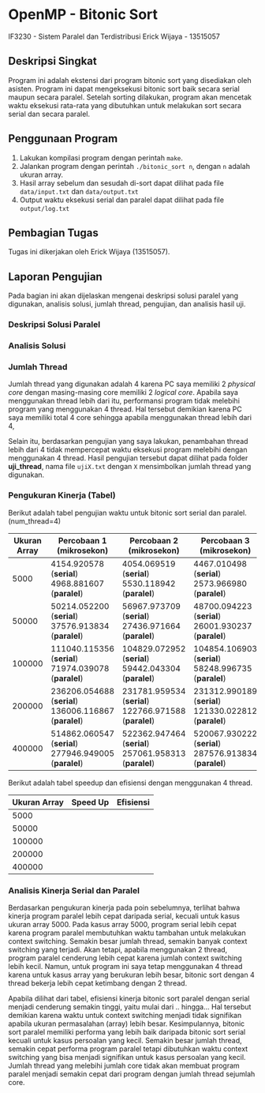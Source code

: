 # OpenMP - Bitonic Sort
IF3230 - Sistem Paralel dan Terdistribusi
Erick Wijaya - 13515057

## Deskripsi Singkat
Program ini adalah ekstensi dari program bitonic sort yang disediakan oleh asisten. Program ini dapat mengeksekusi bitonic sort baik secara serial maupun secara paralel. Setelah sorting dilakukan, program akan mencetak waktu eksekusi rata-rata yang dibutuhkan untuk melakukan sort secara serial dan secara paralel. 

## Penggunaan Program
1. Lakukan kompilasi program dengan perintah ```make```.
2. Jalankan program dengan perintah ```./bitonic_sort n```, dengan ```n``` adalah ukuran array.
3. Hasil array sebelum dan sesudah di-sort dapat dilihat pada file ```data/input.txt``` dan ```data/output.txt```
4. Output waktu eksekusi serial dan paralel dapat dilihat pada file ```output/log.txt```

## Pembagian Tugas
Tugas ini dikerjakan oleh Erick Wijaya (13515057). 

## Laporan Pengujian
Pada bagian ini akan dijelaskan mengenai deskripsi solusi paralel yang digunakan, analisis solusi, jumlah thread, pengujian, dan analisis hasil uji. 

### Deskripsi Solusi Paralel

### Analisis Solusi


### Jumlah Thread
Jumlah thread yang digunakan adalah 4 karena PC saya memiliki 2 *physical core* dengan masing-masing core memiliki 2 *logical core*. Apabila saya menggunakan thread lebih dari itu, performansi program tidak melebihi program yang menggunakan  4 thread. Hal tersebut demikian karena PC saya memiliki total 4 core sehingga apabila menggunakan thread lebih dari 4, 

Selain itu, berdasarkan pengujian yang saya lakukan, penambahan thread lebih dari 4 tidak mempercepat waktu eksekusi program melebihi dengan menggunakan 4 thread. Hasil pengujian tersebut dapat dilihat pada folder **uji_thread**, nama file ```ujiX.txt``` dengan ```X``` mensimbolkan jumlah thread yang digunakan. 

### Pengukuran Kinerja (Tabel)
Berikut adalah tabel pengujian waktu untuk bitonic sort serial dan paralel. (num_thread=4)

| **Ukuran Array** | **Percobaan 1 (mikrosekon)**    | **Percobaan 2 (mikrosekon)**    | **Percobaan 3 (mikrosekon)**    | **Percobaan 4 (mikrosekon)**    | **Percobaan 5 (mikrosekon)**    | **Rata-Rata (mikrosekon)**      |
| ------------ | --------------------------- | --------------------------- | --------------------------- | --------------------------- | --------------------------- | --------------------------- |
| 5000         | 4154.920578 (**serial**) 4968.881607 (**paralel**)     | 4054.069519 (**serial**) 5530.118942 (**paralel**)    | 4467.010498 (**serial**) 2573.966980 (**paralel**)    | 4848.957062 (**serial**) 10330.915451 (**paralel**)   |  3962.993622 (**serial**) 3566.980362 (**paralel**)   | 4297.590256 (**serial**) 5394.172668 (**paralel**)    |
| 50000        | 50214.052200 (**serial**) 37576.913834 (**paralel**)   | 56967.973709 (**serial**) 27436.971664 (**paralel**)   | 48700.094223 (**serial**) 26001.930237 (**paralel**)   | 51848.888397 (**serial**) 29010.057449 (**paralel**)   | 48896.074295 (**serial**) 30823.945999 (**paralel**)   | 51325.416565 (**serial**) 30169.963837 (**paralel**)   |
| 100000       | 111040.115356 (**serial**)   71974.039078 (**paralel**)  | 104829.072952 (**serial**)   59442.043304 (**paralel**)  | 104854.106903 (**serial**)   58248.996735 (**paralel**)  | 105112.075806 (**serial**)   54050.922394 (**paralel**)  | 108012.914658 (**serial**)   64358.949661 (**paralel**)  | 106769.657135 (**serial**) 61614.990234 (**paralel**)  |
| 200000       | 236206.054688 (**serial**) 136006.116867 (**paralel**) | 231781.959534 (**serial**) 122766.971588 (**paralel**) | 231312.990189 (**serial**) 121330.022812 (**paralel**) | 231589.078903 (**serial**) 121577.978134 (**paralel**) | 230040.073395 (**serial**) 122328.996658 (**paralel**) | 232186.031342 (**serial**) 124802.017212 (**paralel**) |
| 400000       | 514862.060547 (**serial**) 277946.949005 (**paralel**) | 522362.947464 (**serial**) 257061.958313 (**paralel**) | 520067.930222 (**serial**) 287576.913834 (**paralel**) | 510907.888412 (**serial**) 275991.916656 (**paralel**) | 509989.976883 (**serial**) 264043.092728 (**paralel**) | 515638.160706 (**serial**) 272524.166107 (**paralel**) |

Berikut adalah tabel speedup dan efisiensi dengan menggunakan 4 thread. 

| **Ukuran Array** | **Speed Up** | **Efisiensi** |
| ------------ | --- | --- |
| 5000         |     |     |
| 50000        |     |     |
| 100000       |     |     |
| 200000       |     |     |
| 400000       |     |     |

### Analisis Kinerja Serial dan Paralel
Berdasarkan pengukuran kinerja pada poin sebelumnya, terlihat bahwa kinerja program paralel lebih cepat daripada serial, 
kecuali untuk kasus ukuran array 5000. Pada kasus array 5000, program serial lebih cepat karena program paralel membutuhkan waktu 
tambahan untuk melakukan context switching. Semakin besar jumlah thread, semakin banyak context switching yang terjadi. Akan tetapi, 
apabila menggunakan 2 thread, program paralel cenderung lebih cepat karena jumlah context switching lebih kecil. Namun, untuk program ini
saya tetap menggunakan 4 thread karena untuk kasus array yang 
berukuran lebih besar, bitonic sort dengan 4 thread bekerja lebih cepat ketimbang dengan 2 thread. 

Apabila dilihat dari tabel, efisiensi kinerja bitonic sort paralel dengan serial menjadi cenderung semakin tinggi, yaitu 
mulai dari .. hingga... Hal tersebut demikian karena waktu untuk context switching menjadi tidak signifikan apabila 
ukuran permasalahan (array) lebih besar. Kesimpulannya, bitonic sort paralel memiliki performa yang lebih baik daripada 
bitonic sort serial kecuali untuk kasus persoalan yang kecil. Semakin besar jumlah thread, semakin cepat performa program paralel 
tetapi dibutuhkan waktu context switching yang bisa menjadi signifikan untuk kasus persoalan yang kecil. Jumlah thread yang melebihi 
jumlah core tidak akan membuat program paralel menjadi semakin cepat dari program dengan jumlah thread sejumlah core. 
